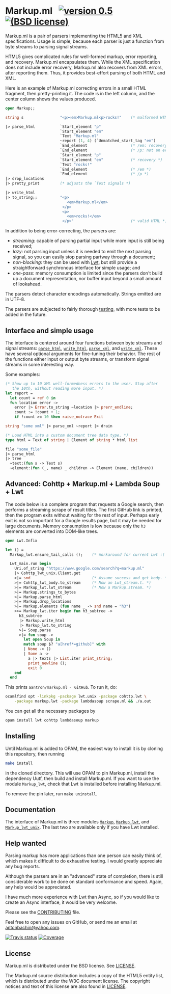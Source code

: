 # Markup.ml &nbsp; [![version 0.5][version]][releases] [![(BSD license)][license-img]][license]

[version]:       https://img.shields.io/badge/version-0.5-blue.svg
[license-img]:   https://img.shields.io/badge/license-BSD-blue.svg

Markup.ml is a pair of parsers implementing the HTML5 and XML specifications.
Usage is simple, because each parser is just a function from byte streams to
parsing signal streams.

HTML5 gives complicated rules for well-formed markup, error reporting, and
recovery. Markup.ml encapsulates them. While the XML specification does not
include error recovery, Markup.ml also recovers from XML errors, after reporting
them. Thus, it provides best-effort parsing of both HTML and XML.

Here is an example of Markup.ml correcting errors in a small HTML fragment, then
pretty-printing it. The code is in the left column, and the center column shows
the values produced.

```ocaml
open Markup;;

string s                "<p><em>Markup.ml<p>rocks!"    (* malformed HTML *)

|> parse_html           `Start_element "p"
                        `Start_element "em"
                        `Text "Markup.ml"
                        ~report (1, 4) (`Unmatched_start_tag "em")
                        `End_element                   (* /em: recovery *)
                        `End_element                   (* /p: not an error *)
                        `Start_element "p"
                        `Start_element "em"            (* recovery *)
                        `Text "rocks!"
                        `End_element                   (* /em *)
                        `End_element                   (* /p *)
|> drop_locations
|> pretty_print         (* adjusts the `Text signals *)

|> write_html
|> to_string;;          "<p>
                           <em>Markup.ml</em>
                         </p>
                         <p>
                           <em>rocks!</em>
                         </p>"                         (* valid HTML *)
```

In addition to being error-correcting, the parsers are:

- *streaming*: capable of parsing partial input while more input is still being
  received;
- *lazy*: not parsing input unless it is needed to emit the next parsing signal,
  so you can easily stop parsing partway through a document;
- *non-blocking*: they can be used with [Lwt][lwt], but still provide a
  straightforward synchronous interface for simple usage; and
- *one-pass*: memory consumption is limited since the parsers don't build up a
  document representation, nor buffer input beyond a small amount of lookahead.

The parsers detect character encodings automatically. Strings emitted are in
UTF-8.

The parsers are subjected to fairly thorough [testing][tests], with more tests
to be added in the future.

## Interface and simple usage

The interface is centered around four functions between byte streams and signal
streams: [`parse_html`][parse_html], [`write_html`][write_html],
[`parse_xml`][parse_xml], and [`write_xml`][write_xml]. These have several
optional arguments for fine-tuning their behavior. The rest of the functions
either input or output byte streams, or transform signal streams in some
interesting way.

Some examples:

```ocaml
(* Show up to 10 XML well-formedness errors to the user. Stop after
   the 10th, without reading more input. *)
let report =
  let count = ref 0 in
  fun location error ->
    error |> Error.to_string ~location |> prerr_endline;
    count := !count + 1;
    if !count >= 10 then raise_notrace Exit

string "some xml" |> parse_xml ~report |> drain

(* Load HTML into a custom document tree data type. *)
type html = Text of string | Element of string * html list

file "some_file"
|> parse_html
|> tree
  ~text:(fun s -> Text s)
  ~element:(fun (_, name) _ children -> Element (name, children))
```

## Advanced: Cohttp + Markup.ml + Lambda Soup + Lwt

The code below is a complete program that requests a Google search, then
performs a streaming scrape of result titles. The first GitHub link is printed,
then the program exits without waiting for the rest of input. Perhaps early exit
is not so important for a Google results page, but it may be needed for large
documents. Memory consumption is low because only the `h3` elements are
converted into DOM-like trees.

```ocaml
open Lwt.Infix

let () =
  Markup_lwt.ensure_tail_calls ();    (* Workaround for current Lwt :( *)

  Lwt_main.run begin
    Uri.of_string "https://www.google.com/search?q=markup.ml"
    |> Cohttp_lwt_unix.Client.get
    >|= snd                           (* Assume success and get body. *)
    >|= Cohttp_lwt_body.to_stream     (* Now an Lwt_stream.t. *)
    >|= Markup_lwt.lwt_stream         (* Now a Markup.stream. *)
    >|= Markup.strings_to_bytes
    >|= Markup.parse_html
    >|= Markup.drop_locations
    >|= Markup.elements (fun name _ -> snd name = "h3")
    >>= Markup_lwt.iter begin fun h3_subtree ->
      h3_subtree
      |> Markup.write_html
      |> Markup_lwt.to_string
      >|= Soup.parse
      >|= fun soup ->
        let open Soup in
        match soup $? "a[href*=github]" with
        | None -> ()
        | Some a ->
          a |> texts |> List.iter print_string;
          print_newline ();
          exit 0
    end
  end
```

This prints `aantron/markup.ml · GitHub`. To run it, do:

```sh
ocamlfind opt -linkpkg -package lwt.unix -package cohttp.lwt \
    -package markup.lwt -package lambdasoup scrape.ml && ./a.out
```

You can get all the necessary packages by

```sh
opam install lwt cohttp lambdasoup markup
```

## Installing

Until Markup.ml is added to OPAM, the easiest way to install it is by cloning
this repository, then running

```sh
make install
```

in the cloned directory. This will use OPAM to pin Markup.ml, install the
dependency Uutf, then build and install Markup.ml. If you want to use the module
`Markup_lwt`, check that Lwt is installed before installing Markup.ml.

To remove the pin later, run `make uninstall`.

## Documentation

The interface of Markup.ml is three modules [`Markup`][Markup],
[`Markup_lwt`][Markup_lwt], and [`Markup_lwt_unix`][Markup_lwt_unix]. The last
two are available only if you have Lwt installed.

## Help wanted

Parsing markup has more applications than one person can easily think of, which
makes it difficult to do exhaustive testing. I would greatly appreciate any bug
reports.

Although the parsers are in an "advanced" state of completion, there is still
considerable work to be done on standard conformance and speed. Again, any help
would be appreciated.

I have much more experience with Lwt than Async, so if you would like to create
an Async interface, it would be very welcome.

Please see the [CONTRIBUTING][contributing] file.

Feel free to open any issues on GitHub, or send me an email at
[antonbachin@yahoo.com][email].

[![Travis status][travis-img]][travis] [![Coverage][coveralls-img]][coveralls]

[travis]:        https://travis-ci.org/aantron/markup.ml/branches
[travis-img]:    https://img.shields.io/travis/aantron/markup.ml/master.svg
[coveralls]:     https://coveralls.io/github/aantron/markup.ml?branch=master
[coveralls-img]: https://img.shields.io/coveralls/aantron/markup.ml/master.svg

## License

Markup.ml is distributed under the BSD license. See [LICENSE][license].

The Markup.ml source distribution includes a copy of the HTML5 entity list,
which is distributed under the W3C document license. The copyright notices and
text of this license are also found in [LICENSE][license].

[releases]:        https://github.com/aantron/markup.ml/releases
[parse_html]:      http://aantron.github.io/markup.ml/#VALparse_html
[write_html]:      http://aantron.github.io/markup.ml/#VALwrite_html
[parse_xml]:       http://aantron.github.io/markup.ml/#VALparse_xml
[write_xml]:       http://aantron.github.io/markup.ml/#VALwrite_xml
[HTML5]:           https://www.w3.org/TR/html5/
[XML]:             https://www.w3.org/TR/xml/
[tests]:           https://github.com/aantron/markup.ml/tree/master/test
[signal]:          http://aantron.github.io/markup.ml/#TYPEsignal
[lwt]:             http://ocsigen.org/lwt/
[license]:         https://github.com/aantron/markup.ml/blob/master/doc/LICENSE
[contributing]:    https://github.com/aantron/markup.ml/blob/master/doc/CONTRIBUTING.md
[email]:           mailto:antonbachin@yahoo.com
[Markup]:          http://aantron.github.io/markup.ml
[Markup_lwt]:      http://aantron.github.io/markup.ml/Markup_lwt.html
[Markup_lwt_unix]: http://aantron.github.io/markup.ml/Markup_lwt_unix.html
